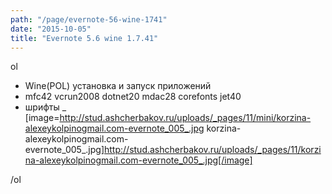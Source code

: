 ```yaml
---
path: "/page/evernote-56-wine-1741"
date: "2015-10-05"
title: "Evernote 5.6 wine 1.7.41"
---
```

ol
* Wine(POL) установка и запуск приложений
* mfc42 vcrun2008 dotnet20 mdac28 corefonts jet40
* шрифты
_ [image=http://stud.ashcherbakov.ru/uploads/_pages/11/mini/korzina-alexeykolpinogmail.com-evernote_005_.jpg korzina-alexeykolpinogmail.com-evernote_005_.jpg]http://stud.ashcherbakov.ru/uploads/_pages/11/korzina-alexeykolpinogmail.com-evernote_005_.jpg[/image]


/ol